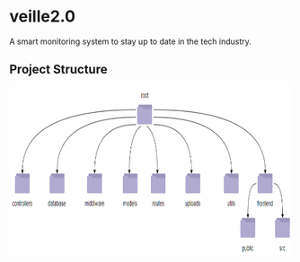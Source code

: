 # veille2.0
A smart monitoring system to stay up to date in the tech industry.
## Project Structure
<section align = "center">
  <a href = "https://github.com/salmaelbarbori/veille2.0/blob/main/pictures/veille2.0_structure.PNG">
    <img src = "https://github.com/salmaelbarbori/veille2.0/blob/main/pictures/veille2.0_structure.PNG" alt = "fakeDetection" width = "auto" height ="300"/>
  </a>
</section>
